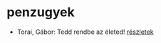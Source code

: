 # penzugyek

- Torai, Gábor: Tedd rendbe az életed! [részletek](../_details/Torai%2C%20G%C3%A1bor.md#id_47)